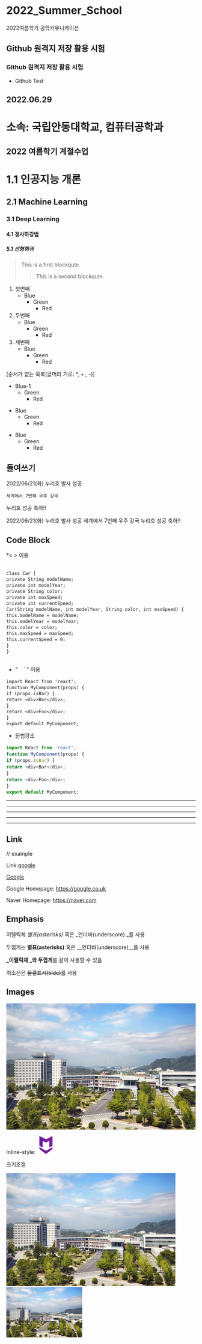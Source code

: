 # 2022_Summer_School
2022여름학기 공학커뮤니케이션

## Github 원격지 저장 활용 시험
### Github 원격지 저장 활용 시험
* Github Test
## 2022.06.29

소속: 국립안동대학교, 컴퓨터공학과
========================

2022 여름학기 계절수업
--------------------------

# 1.1 인공지능 개론
## 2.1 Machine Learning
### 3.1 Deep Learning
#### 4.1 경사하강법
##### 5.1 선형회귀

> This is a first blockqute.
>	> This is a second blockqute.

1. 첫번째
	* Blue
	  * Green
	    * Red
2. 두번째
	+ Blue
	  + Green
 	    + Red
3. 세번째
	- Blue
	  - Green
 	    - Red

[순서가 없는 목록(글머리 기로: *, + , -)]

* Blue-1
  * Green
    * Red

+ Blue
  + Green
    + Red

- Blue
  - Green
    - Red

들여쓰기
----------

2022/06/21(화) 누리호 발사 성공

	세계에서 7번째 우주 강국

누리호 성공 축하!!

2022/06/21(화) 누리호 발사 성공
	세계에서 7번째 우주 강국
누리호 성공 축하!!

Code Block
-------------

*< > 이용

<pre>
<code>
class Car {
private String modelName;
private int modelYear;
private String color;
private int maxSpeed;
private int currentSpeed;
Car(String modelName, int modelYear, String color, int maxSpeed) {
this.modelName = modelName;
this.modelYear = modelYear;
this.color = color;
this.maxSpeed = maxSpeed;
this.currentSpeed = 0;
}
}
</code>
</pre>

* " ` ` ` " 이용

``` 
import React from 'react';
function MyComponent(props) {
if (props.isBar) {
return <div>Bar</div>;
}
return <div>Foo</div>;
}
export default MyComponent;
```


* 문법강조

``` js
import React from 'react';
function MyComponent(props) {
if (props.isBar) {
return <div>Bar</div>;
}
return <div>Foo</div>;
}
export default MyComponent;
```


* * *
***
*****
- - -
-------------

Link
-----

// example

Link:[google][googlelink]

[googlelink]: https://google.co.uk "Let's Go google"


[Google](https://google.co.uk "Let's Go google")


Google Homepage: https://google.co.uk

Naver Homepage: <https://naver.com>

Emphasis
----------

이텔릭체 *별표(asterisks)* 혹은 _언더바(underscore) _를 사용

두껍게는 **별표(asterisks)** 혹은 __언더바(underscore)__를 사용

**_이텔릭체 _와 두껍게**를 같이 사용할 수 있음

취소선은 ~~물결표시(tilde)~~를 사용

<strike> </strike>   <del> </del>


Images
--------

![Street](121970_124701_3734.jpg "Anu Univ")

Inline-style:
![alt text](https://github.com/adam-p/markdown-here/raw/master/src/common/images/icon48.png "Logo Title Text 1")

크기조절

<img src="121970_124701_3734.jpg" width="450px" height="300px" title="px(픽셀) 크기 설정" alt="RubberDuck"></img><br/>
<img src="121970_124701_3734.jpg" width="40%" height="30%" title="px(픽셀) 크기 설정" alt="RubberDuck"></img>